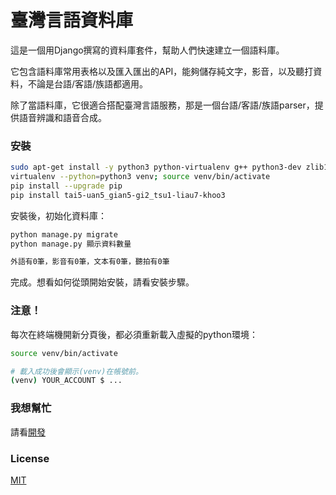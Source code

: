 # 臺灣言語資料庫

這是一個用Django撰寫的資料庫套件，幫助人們快速建立一個語料庫。

它包含語料庫常用表格以及匯入匯出的API，能夠儲存純文字，影音，以及聽打資料，不論是台語/客語/族語都適用。

除了當語料庫，它很適合搭配臺灣言語服務，那是一個台語/客語/族語parser，提供語音辨識和語音合成。

### 安裝

```bash
sudo apt-get install -y python3 python-virtualenv g++ python3-dev zlib1g-dev libbz2-dev liblzma-dev libboost-all-dev libyaml-dev libav-tools libmp3lame0 libavcodec-extra-* libpq-dev python3-dev postgresql postgresql-contrib # pgsql
virtualenv --python=python3 venv; source venv/bin/activate
pip install --upgrade pip
pip install tai5-uan5_gian5-gi2_tsu1-liau7-khoo3
```

安裝後，初始化資料庫：

```bash
python manage.py migrate
python manage.py 顯示資料數量

外語有0筆，影音有0筆，文本有0筆，聽拍有0筆
```

完成。想看如何從頭開始安裝，請看安裝步驟。

### 注意！

每次在終端機開新分頁後，都必須重新載入虛擬的python環境：

```bash
source venv/bin/activate
```

```bash
# 載入成功後會顯示(venv)在帳號前。
(venv) YOUR_ACCOUNT $ ...
```

### 我想幫忙

請看[開發](開發.md)

### License

[MIT](License)

